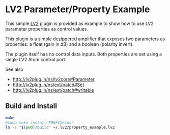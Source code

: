 LV2 Parameter/Property Example
==============================

This simple [LV2](http://lv2plug.in) plugin is provided as example
to show how to use LV2 parameter properties as control values.

This plugin is a simple dezippered amplifier that exposes two parameters
as properties: a float (gain in dB) and a boolean (polarity invert).

The plugin itself has no control data inputs. Both properties are set
using a single LV2 Atom control port.

See also

* http://lv2plug.in/ns/lv2core#Parameter
* http://lv2plug.in/ns/ext/patch#Set
* http://lv2plug.in/ns/ext/patch#writable

Build and Install
-----------------

```bash
make
#sudo make install PREFIX=/usr
ln -s "$(pwd)/build" ~/.lv2/property_example.lv2
```
